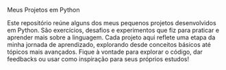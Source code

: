 Meus Projetos em Python

Este repositório reúne alguns dos meus pequenos projetos desenvolvidos em Python. São exercícios, desafios e experimentos que fiz para praticar e aprender mais sobre a linguagem. Cada projeto aqui reflete uma etapa da minha jornada de aprendizado, explorando desde conceitos básicos até tópicos mais avançados. Fique à vontade para explorar o código, dar feedbacks ou usar como inspiração para seus próprios estudos!
